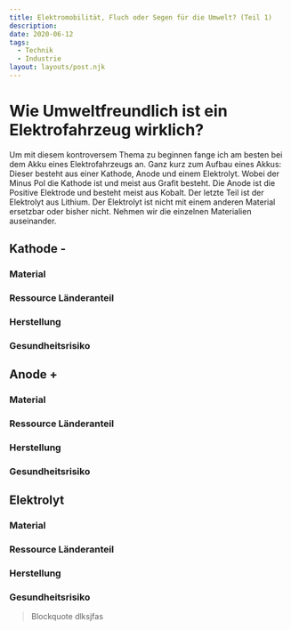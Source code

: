```yaml
---
title: Elektromobilität, Fluch oder Segen für die Umwelt? (Teil 1)  
description:
date: 2020-06-12
tags:
  - Technik
  - Industrie
layout: layouts/post.njk
---
```



# Wie Umweltfreundlich ist ein Elektrofahrzeug wirklich?

Um mit diesem kontroversem Thema zu beginnen fange ich am besten bei dem Akku eines Elektrofahrzeugs an. Ganz kurz zum Aufbau eines Akkus: Dieser besteht aus einer Kathode, Anode und einem Elektrolyt. Wobei der Minus Pol die Kathode ist und meist aus Grafit besteht. Die Anode ist die Positive Elektrode und besteht meist aus Kobalt. Der letzte Teil ist der Elektrolyt aus Lithium. Der Elektrolyt ist nicht mit einem anderen Material ersetzbar oder bisher nicht. Nehmen wir die einzelnen Materialien auseinander.

## Kathode -
### Material
### Ressource Länderanteil
### Herstellung
### Gesundheitsrisiko

## Anode +
### Material 
### Ressource Länderanteil
### Herstellung
### Gesundheitsrisiko

## Elektrolyt
### Material 
### Ressource Länderanteil
### Herstellung
### Gesundheitsrisiko


> Blockquote
> dlksjfas
